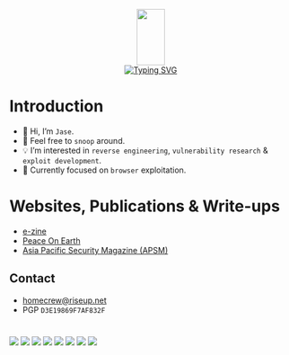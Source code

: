 <p align="center">
  <img width="50" height="100" src="https://i.ibb.co/HNS6HJ6/htg-logo.png">
  <br>
  <a href="https://git.io/typing-svg"><img src="https://readme-typing-svg.demolab.com?font=Great+Vibes&duration=2000&pause=1000&color=F7F7F7&center=true&vCenter=true&width=200&height=100&lines=JM5%40h0m3cr3w" alt="Typing SVG" /></a>
  </br>
</p>

# Introduction
- 👋 Hi, I’m `Jase`.
- 👀 Feel free to `snoop` around.
- 💡 I’m interested in `reverse engineering`, `vulnerability research` & `exploit development`.
- 📌 Currently focused on `browser` exploitation.

# Websites, Publications & Write-ups
- [e-zine](https://ret2eax.github.io)
- [Peace On Earth](https://peace-on-earth.github.io)
- [Asia Pacific Security Magazine (APSM)](https://www.asiapacificsecuritymagazine.com/contributors/)

## Contact
- [homecrew@riseup.net](mailto:homecrew@riseup.net)
- PGP `D3E19869F7AF832F`

#
![](https://img.shields.io/badge/Editor-VS_Code-informational?style=flat&logo=visual-studio-code&logoColor=white&color=6aa6f8)
![](https://img.shields.io/badge/Code-C/C++-informational?style=flat&logo=c&logoColor=white&color=6aa6f8)
![](https://img.shields.io/badge/Code-Python-informational?style=flat&logo=python&logoColor=white&color=6aa6f8)
![](https://img.shields.io/badge/Code-Ruby-informational?style=flat&logo=ruby&logoColor=white&color=6aa6f8)
![](https://img.shields.io/badge/Code-JavaScript-informational?style=flat&logo=javascript&logoColor=white&color=6aa6f8)
![](https://img.shields.io/badge/Code-Java/Kotlin-informational?style=flat&logo=Kotlin&logoColor=white&color=6aa6f8)
![](https://img.shields.io/badge/Code-Assembly-informational?style=flat&logo=assembly&logoColor=white&color=6aa6f8)
![](https://img.shields.io/badge/Shell-bash/zsh-informational?style=flat&logo=gnu-bash&logoColor=white&color=6aa6f8)
